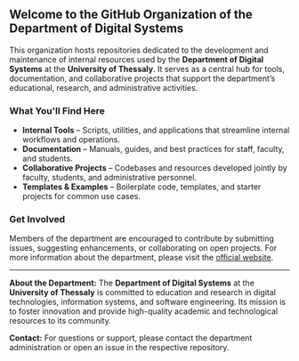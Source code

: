 ## Welcome to the GitHub Organization of the Department of Digital Systems

This organization hosts repositories dedicated to the development and maintenance of internal resources used by the **Department of Digital Systems** at the **University of Thessaly**.
It serves as a central hub for tools, documentation, and collaborative projects that support the department’s educational, research, and administrative activities.

### What You'll Find Here

- **Internal Tools** – Scripts, utilities, and applications that streamline internal workflows and operations.
- **Documentation** – Manuals, guides, and best practices for staff, faculty, and students.
- **Collaborative Projects** – Codebases and resources developed jointly by faculty, students, and administrative personnel.
- **Templates & Examples** – Boilerplate code, templates, and starter projects for common use cases.

### Get Involved

Members of the department are encouraged to contribute by submitting issues, suggesting enhancements, or collaborating on open projects.
For more information about the department, please visit the [official website](https://ds.uth.gr/).

---

**About the Department:** The **Department of Digital Systems** at the **University of Thessaly** is committed to education and research in digital technologies, information systems, and software engineering.
Its mission is to foster innovation and provide high-quality academic and technological resources to its community.

**Contact:** For questions or support, please contact the department administration or open an issue in the respective repository.